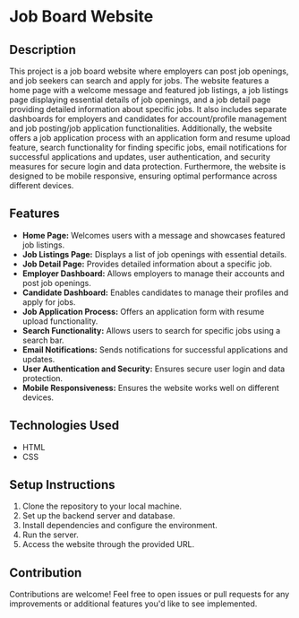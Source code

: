# Job Board Website

## Description
This project is a job board website where employers can post job openings, and job seekers can search and apply for jobs. The website features a home page with a welcome message and featured job listings, a job listings page displaying essential details of job openings, and a job detail page providing detailed information about specific jobs. It also includes separate dashboards for employers and candidates for account/profile management and job posting/job application functionalities. Additionally, the website offers a job application process with an application form and resume upload feature, search functionality for finding specific jobs, email notifications for successful applications and updates, user authentication, and security measures for secure login and data protection. Furthermore, the website is designed to be mobile responsive, ensuring optimal performance across different devices.

## Features
- **Home Page:** Welcomes users with a message and showcases featured job listings.
- **Job Listings Page:** Displays a list of job openings with essential details.
- **Job Detail Page:** Provides detailed information about a specific job.
- **Employer Dashboard:** Allows employers to manage their accounts and post job openings.
- **Candidate Dashboard:** Enables candidates to manage their profiles and apply for jobs.
- **Job Application Process:** Offers an application form with resume upload functionality.
- **Search Functionality:** Allows users to search for specific jobs using a search bar.
- **Email Notifications:** Sends notifications for successful applications and updates.
- **User Authentication and Security:** Ensures secure user login and data protection.
- **Mobile Responsiveness:** Ensures the website works well on different devices.

## Technologies Used
- HTML
- CSS

## Setup Instructions
1. Clone the repository to your local machine.
2. Set up the backend server and database.
3. Install dependencies and configure the environment.
4. Run the server.
5. Access the website through the provided URL.

## Contribution
Contributions are welcome! Feel free to open issues or pull requests for any improvements or additional features you'd like to see implemented.

